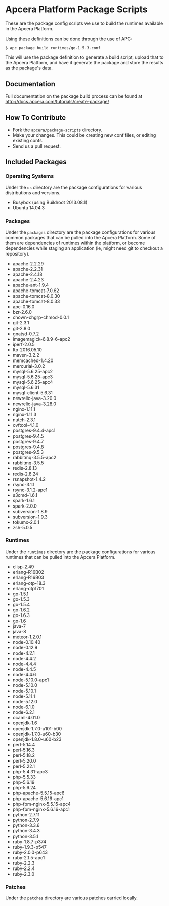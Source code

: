 # Apcera Platform Package Scripts

These are the package config scripts we use to build the runtimes available in the Apcera Platform.

Using these definitions can be done through the use of APC:

```console
$ apc package build runtimes/go-1.5.3.conf
```

This will use the package definition to generate a build script, upload that to
the Apcera Platform, and have it generate the package and store the results as the
package's data.

## Documentation

Full documentation on the package build process can be found at http://docs.apcera.com/tutorials/create-package/

## How To Contribute

* Fork the `apcera/package-scripts` directory.
* Make your changes. This could be creating new conf files, or editing existing confs.
* Send us a pull request.

## Included Packages

### Operating Systems

Under the `os` directory are the package configurations for various
distributions and versions.

* Busybox (using Buildroot 2013.08.1)
* Ubuntu 14.04.3

### Packages

Under the `packages` directory are the package configurations for various common
packages that can be pulled into the Apcera Platform. Some of them are dependencies of
runtimes within the platform, or become dependencies while staging an
application (ie, might need git to checkout a repository).

* apache-2.2.29
* apache-2.2.31
* apache-2.4.18
* apache-2.4.23
* apache-ant-1.9.4
* apache-tomcat-7.0.62
* apache-tomcat-8.0.30
* apache-tomcat-8.0.33
* apc-0.16.0
* bzr-2.6.0
* chown-chgrp-chmod-0.0.1
* git-2.3.1
* git-2.8.0
* gnatsd-0.7.2
* imagemagick-6.8.9-6-apc2
* iperf-2.0.5
* ltp-2016.05.10
* maven-3.2.2
* memcached-1.4.20
* mercurial-3.0.2
* mysql-5.6.25-apc2
* mysql-5.6.25-apc3
* mysql-5.6.25-apc4
* mysql-5.6.31
* mysql-client-5.6.31
* newrelic-java-3.20.0
* newrelic-java-3.28.0
* nginx-1.11.1
* nginx-1.11.3
* nutch-2.3.1
* ovftool-4.1.0
* postgres-9.4.4-apc1
* postgres-9.4.5
* postgres-9.4.7
* postgres-9.4.8
* postgres-9.5.3
* rabbitmq-3.5.5-apc2
* rabbitmq-3.5.5
* redis-2.8.13
* redis-2.8.24
* rsnapshot-1.4.2
* rsync-3.1.1
* rsync-3.1.2-apc1
* s3cmd-1.6.1
* spark-1.6.1
* spark-2.0.0
* subversion-1.8.9
* subversion-1.9.3
* tokumx-2.0.1
* zsh-5.0.5

### Runtimes

Under the `runtimes` directory are the package configurations for various
runtimes that can be pulled into the Apcera Platform.

* clisp-2.49
* erlang-R16B02
* erlang-R16B03
* erlang-otp-18.3
* erlang-otp1701
* go-1.5.1
* go-1.5.3
* go-1.5.4
* go-1.6.2
* go-1.6.3
* go-1.6
* java-7
* java-8
* meteor-1.2.0.1
* node-0.10.40
* node-0.12.9
* node-4.2.1
* node-4.4.2
* node-4.4.4
* node-4.4.5
* node-4.4.6
* node-5.10.0-apc1
* node-5.10.0
* node-5.10.1
* node-5.11.1
* node-5.12.0
* node-6.1.0
* node-6.2.1
* ocaml-4.01.0
* openjdk-1.6
* openjdk-1.7.0-u101-b00
* openjdk-1.7.0-u60-b30
* openjdk-1.8.0-u60-b23
* perl-5.14.4
* perl-5.16.3
* perl-5.18.2
* perl-5.20.0
* perl-5.22.1
* php-5.4.31-apc3
* php-5.5.33
* php-5.6.19
* php-5.6.24
* php-apache-5.5.15-apc6
* php-apache-5.6.16-apc1
* php-fpm-nginx-5.5.15-apc4
* php-fpm-nginx-5.6.16-apc1
* python-2.7.11
* python-2.7.9
* python-3.3.6
* python-3.4.3
* python-3.5.1
* ruby-1.8.7-p374
* ruby-1.9.3-p547
* ruby-2.0.0-p643
* ruby-2.1.5-apc1
* ruby-2.2.3
* ruby-2.2.4
* ruby-2.3.0

### Patches

Under the `patches` directory are various patches carried locally.
